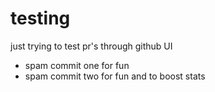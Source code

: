 # testing

just trying to test pr's through github UI

* spam commit one for fun
* spam commit two for fun and to boost stats
